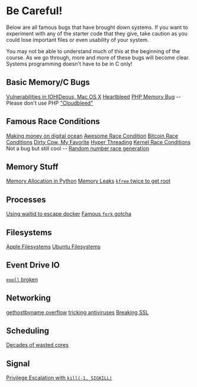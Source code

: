 # Be Careful!

Below are all famous bugs that have brought down systems. If you want to experiment with any of the starter code that they give, take caution as you could lose important files or even usability of your system.

You may not be able to understand much of this at the beginning of the course. As we go through, more and more of these bugs will become clear. Systems programming doesn't have to be in C only!

## Basic Memory/C Bugs
[Vulnerabilities in IOHIDeous, Mac OS X](https://siguza.github.io/IOHIDeous/)
[Heartbleed](https://xkcd.com/1354/)
[PHP Memory Bug](http://www.inulledmyself.com/2015/05/exploiting-memory-corruption-bugs-in.html) -- Please don't use PHP
["Cloudbleed"](https://bugs.chromium.org/p/project-zero/issues/detail?id=1139)

## Famous Race Conditions
[Making money on digital ocean](http://josipfranjkovic.blogspot.com/2015/04/race-conditions-on-facebook.html)
[Awesome Race Condition](http://mailinator.blogspot.com/2009/06/beautiful-race-condition.html)
[Bitcoin Race Conditions](https://www.josipfranjkovic.com/blog/race-conditions-on-web)
[Dirty Cow, My Favorite](https://github.com/dirtycow/dirtycow.github.io/wiki/VulnerabilityDetails)
[Hyper Threading](http://gallium.inria.fr/blog/intel-skylake-bug/)
[Kernel Race Conditions](http://seclists.org/oss-sec/2013/q1/326)
Not a bug but still cool -- [Random number race generation](https://github.com/dasmithii/RCRand)

## Memory Stuff
[Memory Allocation in Python](https://lukasa.co.uk/2016/12/Debugging_Your_Operating_System/?hn=1)
[Memory Leaks](https://www.joyent.com/blog/walmart-node-js-memory-leak)
[`kfree` twice to get root](http://seclists.org/oss-sec/2017/q1/471)

## Processes
[Using waitid to escape docker](https://www.twistlock.com/2017/12/27/escaping-docker-container-using-waitid-cve-2017-5123/)
[Famous `fork` gotcha](http://rachelbythebay.com/w/2014/08/19/fork/)

## Filesystems
[Apple Filesystems](https://cxsecurity.com/issue/WLB-2015100149?)
[Ubuntu Filesystems](http://seclists.org/oss-sec/2015/q2/717)

## Event Drive IO
[`epoll` broken](https://idea.popcount.org/2017-02-20-epoll-is-fundamentally-broken-12/)

## Networking
[gethostbyname overflow](http://www.openwall.com/lists/oss-security/2015/01/27/9)
[tricking antiviruses](https://bugs.chromium.org/p/project-zero/issues/detail?id=820)
[Breaking SSL](https://guidovranken.wordpress.com/2016/02/27/openssl-cve-2016-0799-heap-corruption-via-bio_printf/)

## Scheduling
[Decades of wasted cores](http://www.ece.ubc.ca/~sasha/papers/eurosys16-final29.pdf)

## Signal
[Privilege Escalation with `kill(-1, SIGKILL)`](http://www.openwall.com/lists/oss-security/2017/10/12/1)